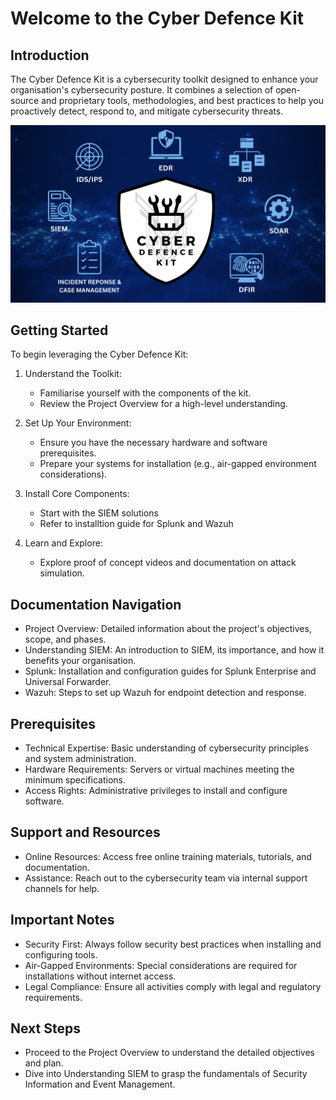 # Welcome to the Cyber Defence Kit

## Introduction
The Cyber Defence Kit is a cybersecurity toolkit designed to enhance your organisation's cybersecurity posture. It combines a selection of open-source and proprietary tools, methodologies, and best practices to help you proactively detect, respond to, and mitigate cybersecurity threats.

![CDK-intro.png](CDK-intro.png)

## Getting Started
To begin leveraging the Cyber Defence Kit:

1. Understand the Toolkit:
    - Familiarise yourself with the components of the kit.
    - Review the Project Overview for a high-level understanding.

2. Set Up Your Environment:
    - Ensure you have the necessary hardware and software prerequisites.
    - Prepare your systems for installation (e.g., air-gapped environment considerations).

3. Install Core Components:
    - Start with the SIEM solutions
    - Refer to installtion guide for Splunk and Wazuh

4. Learn and Explore:
    - Explore proof of concept videos and documentation on attack simulation.

## Documentation Navigation
- Project Overview: Detailed information about the project's objectives, scope, and phases.
- Understanding SIEM: An introduction to SIEM, its importance, and how it benefits your organisation.
- Splunk: Installation and configuration guides for Splunk Enterprise and Universal Forwarder.
- Wazuh: Steps to set up Wazuh for endpoint detection and response.

## Prerequisites
- Technical Expertise: Basic understanding of cybersecurity principles and system administration.
- Hardware Requirements: Servers or virtual machines meeting the minimum specifications.
- Access Rights: Administrative privileges to install and configure software.

## Support and Resources
- Online Resources: Access free online training materials, tutorials, and documentation.
- Assistance: Reach out to the cybersecurity team via internal support channels for help.

## Important Notes
- Security First: Always follow security best practices when installing and configuring tools.
- Air-Gapped Environments: Special considerations are required for installations without internet access.
- Legal Compliance: Ensure all activities comply with legal and regulatory requirements.

## Next Steps
- Proceed to the Project Overview to understand the detailed objectives and plan.
- Dive into Understanding SIEM to grasp the fundamentals of Security Information and Event Management.